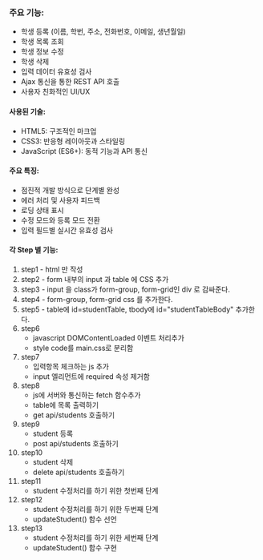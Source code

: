 ### 주요 기능:
* 학생 등록 (이름, 학번, 주소, 전화번호, 이메일, 생년월일)
* 학생 목록 조회
* 학생 정보 수정
* 학생 삭제
* 입력 데이터 유효성 검사
* Ajax 통신을 통한 REST API 호출
* 사용자 친화적인 UI/UX

#### 사용된 기술:
* HTML5: 구조적인 마크업
* CSS3: 반응형 레이아웃과 스타일링
* JavaScript (ES6+): 동적 기능과 API 통신

#### 주요 특징:
* 점진적 개발 방식으로 단계별 완성
* 에러 처리 및 사용자 피드백
* 로딩 상태 표시
* 수정 모드와 등록 모드 전환
* 입력 필드별 실시간 유효성 검사

#### 각 Step 별 기능:
1. step1 - html 만 작성
2. step2 - form 내부의 input 과 table 에 CSS 추가
3. step3 - input 을 class가 form-group, form-grid인 div 로 감싸준다.
4. step4 - form-group, form-grid css 를 추가한다.
5. step5 - table에 id=studentTable, tbody에 id="studentTableBody" 추가한다.
6. step6 
    - javascript DOMContentLoaded 이벤트 처리추가
    - style code를 main.css로 분리함
7. step7 
    - 입력항목 체크하는 js 추가
    - input 엘리먼트에 required 속성 제거함
8. step8
    - js에 서버와 통신하는 fetch 함수추가
    - table에 목록 출력하기
    - get api/students 호출하기
9. step9
    - student 등록
    - post api/students 호출하기    
10. step10
    - student 삭제
    - delete api/students 호출하기    
11. step11
    - student 수정처리를 하기 위한 첫번째 단계
12. step12
    - student 수정처리를 하기 위한 두번째 단계
    - updateStudent() 함수 선언
13. step13
    - student 수정처리를 하기 위한 세번째 단계
    - updateStudent() 함수 구현
    





